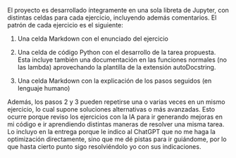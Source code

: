 El proyecto es desarrollado íntegramente en una sola libreta de Jupyter, con distintas celdas para cada ejercicio, incluyendo además comentarios. El patrón de cada ejercicio es el siguiente:

1. Una celda Markdown con el enunciado del ejercicio

2. Una celda de código Python con el desarrollo de la tarea propuesta. Esta incluye también una documentación en las funciones normales (no las lambda) aprovechando la plantilla de la extensión autoDocstring.

3. Una celda Markdown con la explicación de los pasos seguidos (en lenguaje humano)

Además, los pasos 2 y 3 pueden repetirse una o varias veces en un mismo ejercicio, lo cual supone soluciones alternativas o más avanzadas. Esto ocurre porque reviso los ejercicios con la IA para ir generando mejoras en mi código e ir aprendiendo distintas maneras de resolver una misma tarea. Lo incluyo en la entrega porque le indico al ChatGPT que no me haga la optimización directamente, sino que me dé pistas para ir guiándome, por lo que hasta cierto punto sigo resolviéndolo yo con sus indicaciones. 